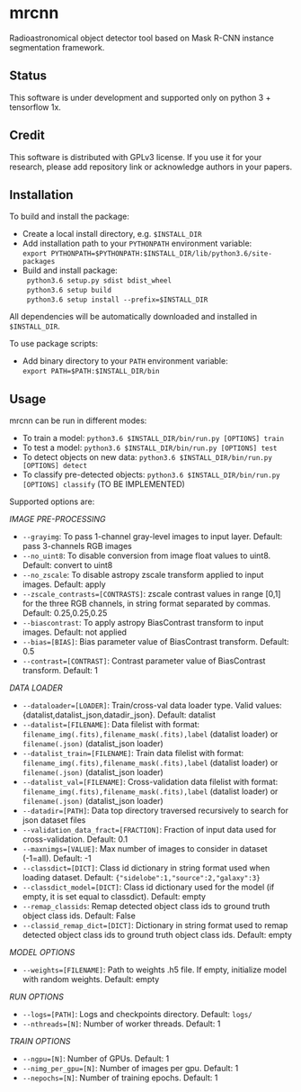 # mrcnn
Radioastronomical object detector tool based on Mask R-CNN instance segmentation framework.

## **Status**
This software is under development and supported only on python 3 + tensorflow 1x. 

## **Credit**
This software is distributed with GPLv3 license. If you use it for your research, please add repository link or acknowledge authors in your papers.   

## **Installation**  

To build and install the package:    

* Create a local install directory, e.g. ```$INSTALL_DIR```
* Add installation path to your ```PYTHONPATH``` environment variable:   
  ``` export PYTHONPATH=$PYTHONPATH:$INSTALL_DIR/lib/python3.6/site-packages ```
* Build and install package:   
  ``` python3.6 setup.py sdist bdist_wheel```    
  ``` python3.6 setup build```   
  ``` python3.6 setup install --prefix=$INSTALL_DIR```   

All dependencies will be automatically downloaded and installed in ```$INSTALL_DIR```.   
     
To use package scripts:

* Add binary directory to your ```PATH``` environment variable:   
  ``` export PATH=$PATH:$INSTALL_DIR/bin ```    

## **Usage**  

mrcnn can be run in different modes:   

* To train a model: ```python3.6 $INSTALL_DIR/bin/run.py [OPTIONS] train```      
* To test a model: ```python3.6 $INSTALL_DIR/bin/run.py [OPTIONS] test```    
* To detect objects on new data: ```python3.6 $INSTALL_DIR/bin/run.py [OPTIONS] detect```    
* To classify pre-detected objects: ```python3.6 $INSTALL_DIR/bin/run.py [OPTIONS] classify```  (TO BE IMPLEMENTED)    

Supported options are:  

*IMAGE PRE-PROCESSING*     
* `--grayimg`: To pass 1-channel gray-level images to input layer. Default: pass 3-channels RGB images    
* `--no_uint8`: To disable conversion from image float values to uint8. Default: convert to uint8       
* `--no_zscale`: To disable astropy zscale transform applied to input images. Default: apply   
* `--zscale_contrasts=[CONTRASTS]`: zscale contrast values in range [0,1] for the three RGB channels, in string format separated by commas. Default: 0.25,0.25,0.25    
* `--biascontrast`: To apply astropy BiasContrast transform to input images. Default: not applied    
* `--bias=[BIAS]`: Bias parameter value of BiasContrast transform. Default: 0.5   
* `--contrast=[CONTRAST]`: Contrast parameter value of BiasContrast transform. Default: 1   

*DATA LOADER*    

* `--dataloader=[LOADER]`: Train/cross-val data loader type. Valid values: {datalist,datalist_json,datadir_json}. Default: datalist    
* `--datalist=[FILENAME]`: Data filelist with format: `filename_img(.fits),filename_mask(.fits),label` (datalist loader) or `filename(.json)` (datalist_json loader)    
* `--datalist_train=[FILENAME]`: Train data filelist with format: `filename_img(.fits),filename_mask(.fits),label` (datalist loader) or `filename(.json)` (datalist_json loader)    
* `--datalist_val=[FILENAME]`: Cross-validation data filelist with format: `filename_img(.fits),filename_mask(.fits),label` (datalist loader) or `filename(.json)` (datalist_json loader)   
* `--datadir=[PATH]`: Data top directory traversed recursively to search for json dataset files  
* `--validation_data_fract=[FRACTION]`: Fraction of input data used for cross-validation. Default: 0.1    
* `--maxnimgs=[VALUE]`: Max number of images to consider in dataset (-1=all). Default: -1    
* `--classdict=[DICT]`: Class id dictionary in string format used when loading dataset. Default: `{"sidelobe":1,"source":2,"galaxy":3}`   
* `--classdict_model=[DICT]`: Class id dictionary used for the model (if empty, it is set equal to classdict). Default: empty    
* `--remap_classids`: Remap detected object class ids to ground truth object class ids. Default: False   
* `--classid_remap_dict=[DICT]`: Dictionary in string format used to remap detected object class ids to ground truth object class ids. Default: empty   

*MODEL OPTIONS*   

* `--weights=[FILENAME]`: Path to weights .h5 file. If empty, initialize model with random weights. Default: empty    

*RUN OPTIONS*  

* `--logs=[PATH]`: Logs and checkpoints directory. Default: `logs/`   
* `--nthreads=[N]`: Number of worker threads. Default: 1    

*TRAIN OPTIONS*    
     
* `--ngpu=[N]`: Number of GPUs. Default: 1   
* `--nimg_per_gpu=[N]`: Number of images per gpu. Default: 1   
* `--nepochs=[N]`: Number of training epochs. Default: 1   





